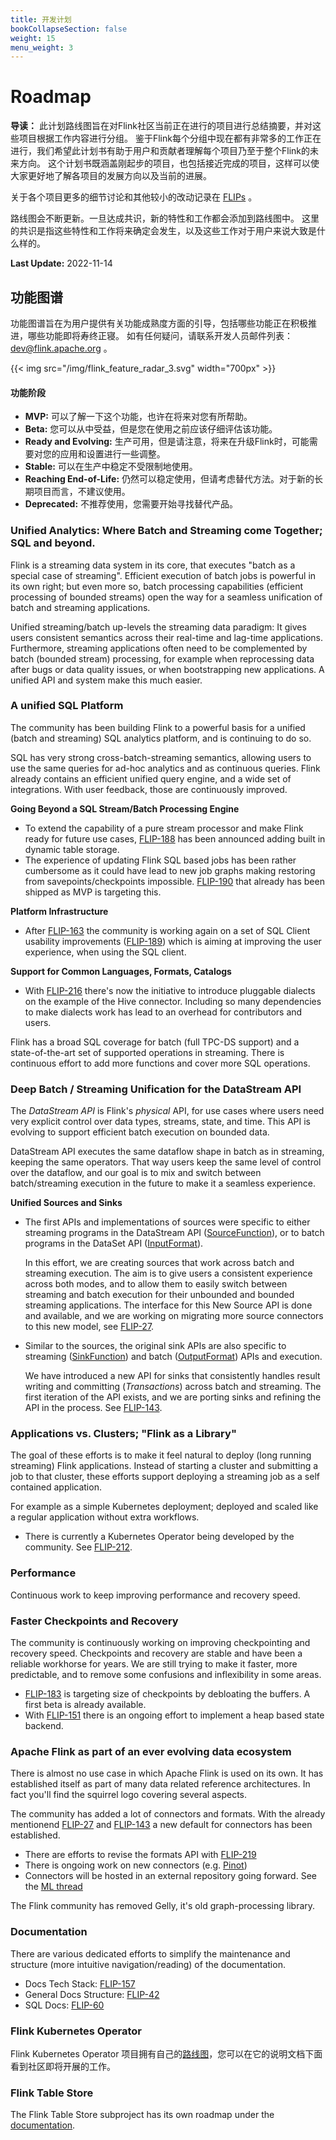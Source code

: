 ```yaml
---
title: 开发计划
bookCollapseSection: false
weight: 15
menu_weight: 3
---
```

<!--
Licensed to the Apache Software Foundation (ASF) under one
or more contributor license agreements.  See the NOTICE file
distributed with this work for additional information
regarding copyright ownership.  The ASF licenses this file
to you under the Apache License, Version 2.0 (the
"License"); you may not use this file except in compliance
with the License.  You may obtain a copy of the License at

  http://www.apache.org/licenses/LICENSE-2.0

Unless required by applicable law or agreed to in writing,
software distributed under the License is distributed on an
"AS IS" BASIS, WITHOUT WARRANTIES OR CONDITIONS OF ANY
KIND, either express or implied.  See the License for the
specific language governing permissions and limitations
under the License.
-->

# Roadmap

**导读：**
此计划路线图旨在对Flink社区当前正在进行的项目进行总结摘要，并对这些项目根据工作内容进行分组。
鉴于Flink每个分组中现在都有非常多的工作正在进行，我们希望此计划书有助于用户和贡献者理解每个项目乃至于整个Flink的未来方向。
这个计划书既涵盖刚起步的项目，也包括接近完成的项目，这样可以使大家更好地了解各项目的发展方向以及当前的进展。

关于各个项目更多的细节讨论和其他较小的改动记录在 [FLIPs](https://cwiki.apache.org/confluence/display/FLINK/Flink+Improvement+Proposals)
。

路线图会不断更新。一旦达成共识，新的特性和工作都会添加到路线图中。
这里的共识是指这些特性和工作将来确定会发生，以及这些工作对于用户来说大致是什么样的。

**Last Update:** 2022-11-14

## 功能图谱

功能图谱旨在为用户提供有关功能成熟度方面的引导，包括哪些功能正在积极推进，哪些功能即将寿终正寝。
如有任何疑问，请联系开发人员邮件列表：[dev@flink.apache.org](mailto:dev@flink.apache.org)
。

<div class="row front-graphic">
  {{< img src="/img/flink_feature_radar_3.svg" width="700px" >}}
</div>

#### 功能阶段

- **MVP:** 可以了解一下这个功能，也许在将来对您有所帮助。
- **Beta:** 您可以从中受益，但是您在使用之前应该仔细评估该功能。
- **Ready and Evolving:** 生产可用，但是请注意，将来在升级Flink时，可能需要对您的应用和设置进行一些调整。
- **Stable:** 可以在生产中稳定不受限制地使用。
- **Reaching End-of-Life:** 仍然可以稳定使用，但请考虑替代方法。对于新的长期项目而言，不建议使用。
- **Deprecated:** 不推荐使用，您需要开始寻找替代产品。

### Unified Analytics: Where Batch and Streaming come Together; SQL and beyond.

Flink is a streaming data system in its core, that executes "batch as a special case of streaming".
Efficient execution of batch jobs is powerful in its own right; but even more so, batch processing
capabilities (efficient processing of bounded streams) open the way for a seamless unification of
batch and streaming applications.

Unified streaming/batch up-levels the streaming data paradigm: It gives users consistent semantics across
their real-time and lag-time applications. Furthermore, streaming applications often need to be complemented
by batch (bounded stream) processing, for example when reprocessing data after bugs or data quality issues,
or when bootstrapping new applications. A unified API and system make this much easier.

### A unified SQL Platform

The community has been building Flink to a powerful basis for a unified (batch and streaming) SQL analytics
platform, and is continuing to do so.

SQL has very strong cross-batch-streaming semantics, allowing users to use the same queries for ad-hoc analytics
and as continuous queries. Flink already contains an efficient unified query engine, and a wide set of
integrations. With user feedback, those are continuously improved.

**Going Beyond a SQL Stream/Batch Processing Engine**

- To extend the capability of a pure stream processor and make Flink ready for future use cases,
  [FLIP-188](https://cwiki.apache.org/confluence/display/FLINK/FLIP-188%3A+Introduce+Built-in+Dynamic+Table+Storage)
  has been announced adding built in dynamic table storage.
- The experience of updating Flink SQL based jobs has been rather cumbersome as it could have
  lead to new job graphs making restoring from savepoints/checkpoints impossible.
  [FLIP-190](https://cwiki.apache.org/confluence/pages/viewpage.action?pageId=191336489&src=contextnavpagetreemode)
  that already has been shipped as MVP is targeting this.


**Platform Infrastructure**

- After [FLIP-163](https://cwiki.apache.org/confluence/display/FLINK/FLIP-163%3A+SQL+Client+Improvements)
  the community is working again on a set of SQL Client usability improvements
  ([FLIP-189](https://cwiki.apache.org/confluence/display/FLINK/FLIP-189%3A+SQL+Client+Usability+Improvements))
  which is aiming at improving the user experience, when using the SQL client.

**Support for Common Languages, Formats, Catalogs**

- With [FLIP-216](https://cwiki.apache.org/confluence/display/FLINK/FLIP-216%3A++Introduce+pluggable+dialect+and++decouple+Hive+connector)
  there's now the initiative to introduce pluggable dialects on the example of the Hive connector.
  Including so many dependencies to make dialects work has lead to an overhead for contributors
  and users.

Flink has a broad SQL coverage for batch (full TPC-DS support) and a state-of-the-art set of supported
operations in streaming. There is continuous effort to add more functions and cover more SQL operations.

### Deep Batch / Streaming Unification for the DataStream API

The *DataStream API* is Flink's *physical* API, for use cases where users need very explicit control over data
types, streams, state, and time. This API is evolving to support efficient batch execution on bounded data.

DataStream API executes the same dataflow shape in batch as in streaming, keeping the same operators.
That way users keep the same level of control over the dataflow, and our goal is to mix and switch between
batch/streaming execution in the future to make it a seamless experience.

**Unified Sources and Sinks**

- The first APIs and implementations of sources were specific to either streaming programs in the DataStream API
  ([SourceFunction](https://github.com/apache/flink/blob/master/flink-streaming-java/src/main/java/org/apache/flink/streaming/api/functions/source/SourceFunction.java)),
  or to batch programs in the DataSet API ([InputFormat](https://github.com/apache/flink/blob/master/flink-core/src/main/java/org/apache/flink/api/common/io/InputFormat.java)).

  In this effort, we are creating sources that work across batch and streaming execution. The aim is to give
  users a consistent experience across both modes, and to allow them to easily switch between streaming and batch
  execution for their unbounded and bounded streaming applications.
  The interface for this New Source API is done and available, and we are working on migrating more source connectors
  to this new model, see [FLIP-27](https://cwiki.apache.org/confluence/display/FLINK/FLIP-27%3A+Refactor+Source+Interface).

- Similar to the sources, the original sink APIs are also specific to streaming
  ([SinkFunction](https://github.com/apache/flink/blob/master/flink-streaming-java/src/main/java/org/apache/flink/streaming/api/functions/sink/SinkFunction.java))
  and batch ([OutputFormat](https://github.com/apache/flink/blob/master/flink-core/src/main/java/org/apache/flink/api/common/io/OutputFormat.java))
  APIs and execution.

  We have introduced a new API for sinks that consistently handles result writing and committing (*Transactions*)
  across batch and streaming. The first iteration of the API exists, and we are porting sinks and refining the
  API in the process. See [FLIP-143](https://cwiki.apache.org/confluence/display/FLINK/FLIP-143%3A+Unified+Sink+API).

### Applications vs. Clusters; "Flink as a Library"

The goal of these efforts is to make it feel natural to deploy (long running streaming) Flink applications.
Instead of starting a cluster and submitting a job to that cluster, these efforts support deploying a streaming
job as a self contained application.

For example as a simple Kubernetes deployment; deployed and scaled like a regular application without extra workflows.

- There is currently a Kubernetes Operator being developed by the community. See
  [FLIP-212](https://cwiki.apache.org/confluence/display/FLINK/FLIP-212%3A+Introduce+Flink+Kubernetes+Operator).

### Performance

Continuous work to keep improving performance and recovery speed.

### Faster Checkpoints and Recovery

The community is continuously working on improving checkpointing and recovery speed.
Checkpoints and recovery are stable and have been a reliable workhorse for years. We are still
trying to make it faster, more predictable, and to remove some confusions and inflexibility in some areas.

- [FLIP-183](https://cwiki.apache.org/confluence/display/FLINK/FLIP-183%3A+Dynamic+buffer+size+adjustment)
  is targeting size of checkpoints by debloating the buffers. A first beta is already available.
- With [FLIP-151](https://cwiki.apache.org/confluence/display/FLINK/FLIP-151%3A+Incremental+snapshots+for+heap-based+state+backend)
  there is an ongoing effort to implement a heap based state backend.

### Apache Flink as part of an ever evolving data ecosystem

There is almost no use case in which Apache Flink is used on its own. It has established itself
as part of many data related reference architectures. In fact you'll find the squirrel logo covering
several aspects.

The community has added a lot of connectors and formats. With the already mentionend
[FLIP-27](https://cwiki.apache.org/confluence/display/FLINK/FLIP-27%3A+Refactor+Source+Interface) and
[FLIP-143](https://cwiki.apache.org/confluence/display/FLINK/FLIP-143%3A+Unified+Sink+API)
a new default for connectors has been established.

- There are efforts to revise the formats API with
  [FLIP-219](https://cwiki.apache.org/confluence/display/FLINK/FLIP-219%3A+Revised+Format+API)
- There is ongoing work on new connectors
  (e.g. [Pinot](https://cwiki.apache.org/confluence/pages/viewpage.action?pageId=177045634))
- Connectors will be hosted in an external repository going forward. See the
  [ML thread](https://lists.apache.org/thread/8k1xonqt7hn0xldbky1cxfx3fzh6sj7h)

The Flink community has removed Gelly, it's old graph-processing library.

### Documentation

There are various dedicated efforts to simplify the maintenance and structure (more intuitive navigation/reading)
of the documentation.

- Docs Tech Stack: [FLIP-157](https://cwiki.apache.org/confluence/display/FLINK/FLIP-157+Migrate+Flink+Documentation+from+Jekyll+to+Hugo)
- General Docs Structure: [FLIP-42](https://cwiki.apache.org/confluence/display/FLINK/FLIP-42%3A+Rework+Flink+Documentation)
- SQL Docs: [FLIP-60](https://cwiki.apache.org/confluence/pages/viewpage.action?pageId=127405685)

### Flink Kubernetes Operator

Flink Kubernetes Operator 项目拥有自己的[路线图](https://nightlies.apache.org/flink/flink-kubernetes-operator-docs-main/docs/development/roadmap/)，您可以在它的说明文档下面看到社区即将开展的工作。

### Flink Table Store

The Flink Table Store subproject has its own roadmap under the [documentation](https://nightlies.apache.org/flink/flink-table-store-docs-master/docs/development/roadmap/).

